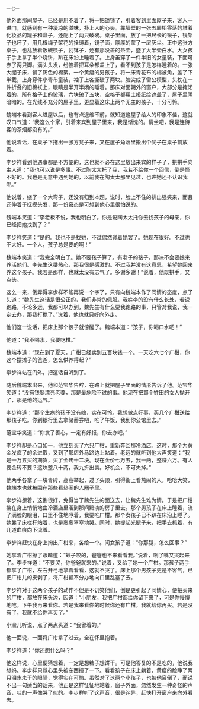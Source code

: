     一七一 

   他外面那间屋子，已经是用不着了，将一把锁锁了，引着客到里面屋子来，客人一进门，就感到有一种凄凉的滋味，扑上人的心头。靠墙壁的一张五屉柜零落的堆着化妆品的罐子和盒子，还配上了两只破碗。桌子里面，放了一把尺长的镜子，镜架子也坏了，用几根绳子架花的拴缚着，镜子面，厚厚的蒙了一层灰尘。正中这张方桌子，也乱放着饭碗筷子，瓦钵子，还有那没盖的茶壶，盛了大半壶白水。大女孩子手上拿了半个烧饼，趴在床沿上睡着了。上身虽穿了一件半旧的女童装，下面可赤了两只脚。满头头发，纷披着把耳朵都盖上了，看不到孩子是怎样睡着的。一张大绷子床，铺了灰色的棉絮。一个黄瘦的男孩子，将一床青花布的棉被角，盖了下半截，上身穿件小青布童装，袖子上各撕破了两块。脸尖成了雷公模型，头枕在一件折叠的旧棉袄上，眼睛是半开半闭的睡着。那床对面朝外的窗户，大部分是掩闭着的，所有格子上的玻璃，六块破了五块，空格子都用土报纸给遮盖了，屋子里阴暗暗的。在光线不充分的屋子里，更显着这床上两个无主的孩子，十分可怜。

   魏端本看到客人进屋以后，也有点退缩不前，就知道这屋子给人的印象不佳，这就叹口气道：“我这么个家，引着来宾到屋子里来，我是惭愧的。请坐吧，我是连待客的茶烟都没有的。”

   他说着话，在桌子下拖出一张方凳子来，又在屋子角落里搬出个凳子在桌子前放着。

   李步祥看到他遇事都是不方便的，这也就不必在这里放出来宾的样子了，拱拱手向主人道：“我也可以说是多事。不过陶太太托了我，我若不给你一个回信，倒是怪不好的。我也是无意中遇到她的，以前我在陶太太那里见过，也许她还不认识我呢。”

   他说着，绕了一个大弯子，还没有归到本题，说时，脸上不住的排出强笑来，而且还伸着于抚摸头发，那一份窘态是可想到他心里很怕说的。

   魏端本笑道：“李老板不说，我也明白了。你是说陶太太托你去找孩子的母亲，你已经把她找到了？”

   李步祥笑道：“是的。我也不是找她，不过偶然碰着她罢了。她现在很好。不过也不大好。一个人，孩子总是要的啊！”

   魏端本笑道：“我完全明白了。她不要孩子算了。有老子的孩子，那决不会要娘来养活他们。李先生这番热心，那我很是感激的。不过我并没有这意思，希望她回来养这个孩子。我若是那样，也就太没有志气了。多谢多谢！”说着，他既拱手，又点头。

   这么一来，倒弄得李步祥不能再说一个字了，只有向魏端本作了同情的态度，点了头道：“魏先生这话是很公正的，我们非常的佩服。我姓李的没有什么长处，若说跑路，不论多远，我都可以办到，魏先生有什么要我跑路的事，只管对我说，我一定去办，那我打搅了。”说着，他也就只好向外走。

   他们这一说话，把床上那个孩子就惊醒了。魏端本道：“孩子，你喝口水吧！”

   他道：“我不喝水，我要吃柑。”

   魏端本道：“现在到了夏天，广柑已经卖到五百块钱一个。一天吃六七个广柑，你这个摆摊子的爸爸，怎么供养得起？”

   李步祥站在门外，把这话自听到了。

   随后魏端本出来，他和范宝华告辞，在路上就把屋子里面的情形告诉了他。范宝华笑道：“没有钱娶漂亮老婆，那是最危险不过的事。他现在把那个姓田的女人抛开了，那是他的运气。”

   李步祥道：“那个生病的孩子没有娘，实在可怜。我想做点好事，买几个广柑送给那孩子吃。你到银行里去拿储蓄券吧，吃了午饭，我到你公馆里去。”

   范宝华笑道：“你发了善心，一定有好报，你去办吧。”

   李步祥却是心口如一，他立刻买了六只广柑，重新奔回那冷酒店。这时，那个为黄金发疯了的余进取，又到了那店外马路边上站着。老远的就听到他大声笑道：“我是一万五买的期货，买了金砖十二块。现在金价七万五，我一两，整赚六万。有人要金砖不要？这块整八十两，我九折出卖。好机会，不可失掉。”

   他两手各拿了一块青砖，高高举起，过了头顶，引得街上看热闹的人，哈哈大笑，魏端本也就被围在那些看热闹的人圈子里。

   李步祥想着，这倒很好，免得当了魏先生的面送去，让魏先生难为情。于是把广柑揣在身上悄悄地由冷酒店里溜到那间黯淡的房子里去。那个男孩子在床上睡着，流了满脸的眼泪，口里不住地哼着，我要吃广柑。那个女孩子已不趴在床沿上睡了。她靠了床栏杆站着，也是窸窸窣窣地哭。同时，她提起光腿子来，把手去抓着，有几道血痕向下流着。

   李步祥赶快在身上掏出广柑来，各给一个。问女孩子道：“你那腿，怎么回事？”

   她拿着广柑擦了眼睛道：“蚊子咬的，爸爸也不来看看我。”说着，咧了嘴又哭起来了。李步祥道：“不要哭，你爸爸就来的。”说着，又给了她一个广柑。那孩子两手都拿了广柑，左右开弓地拿着看看，这就不哭了。床上那个男孩子更是不客气，已把广柑儿的皮剥了，将广柑瓤不分办地向口里乱塞了去。

   李步祥对于这两个孩子的动作不但是不讥笑他们，倒是更引起了同情心，便把买来的广柑，都放在床头边，因道：“小朋友，我把广柑都给你留下来了，可是你慢慢地吃。下午我再来看你。若是我来看你的时候你还有广柑，我就给你再买。若是没有了，我就不给你再买了。”

   小渝儿听说，点了两点头道：“我留着的。”

   他一面说，一面将广柑拿了过去，全在怀里抱着。

   李步祥道：“你还想什么吗？”

   他这样说，心里便猜想着，一定是想糖子想饼干。可是他答复的不是吃的，他说我想妈。李步祥只觉心里头被东西撞了一下。看看孩子在床上躺着，黄瘦的脸睁了两只泪水未干的眼睛，觉得实在可怜。虽然对了这两个小孩子，也被他窘倒了，而说不出一句适当的话来，他正是这样怔怔地站着，窗子外面，忽然发生一种奇怪的声音，哇的一声像哭了似的。李步祥听了这声音，很是诧异，赶快打开窗户来向外看去。

